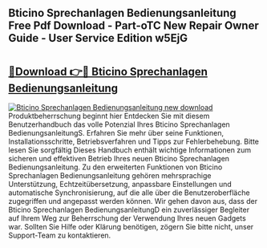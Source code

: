 ## Bticino Sprechanlagen Bedienungsanleitung Free Pdf Download - Part-oTC New Repair Owner Guide - User Service Edition w5EjG

# <h2><a href="http://df1aykc.blite.top/?on=Bticino+Sprechanlagen+Bedienungsanleitung">🔗Download 👉🔴 Bticino Sprechanlagen Bedienungsanleitung</a></h2>

[![Bticino Sprechanlagen Bedienungsanleitung new download](https://i.imgur.com/lujVjoI.png)](http://df1aykc.blite.top/?on=Bticino+Sprechanlagen+Bedienungsanleitung)
Produktbeherrschung beginnt hier Entdecken Sie mit diesem Benutzerhandbuch das volle Potenzial Ihres Bticino Sprechanlagen BedienungsanleitungS. Erfahren Sie mehr über seine Funktionen, Installationsschritte, Betriebsverfahren und Tipps zur Fehlerbehebung. Bitte lesen Sie sorgfältig Dieses Handbuch enthält wichtige Informationen zum sicheren und effektiven Betrieb Ihres neuen Bticino Sprechanlagen Bedienungsanleitung. Zu den erweiterten Funktionen von Bticino Sprechanlagen Bedienungsanleitung gehören mehrsprachige Unterstützung, Echtzeitübersetzung, anpassbare Einstellungen und automatische Synchronisierung, auf die alle über die Benutzeroberfläche zugegriffen und angepasst werden können. Wir gehen davon aus, dass der Bticino Sprechanlagen BedienungsanleitungD ein zuverlässiger Begleiter auf Ihrem Weg zur Beherrschung der Verwendung Ihres neuen Gadgets war. Sollten Sie Hilfe oder Klärung benötigen, zögern Sie bitte nicht, unser Support-Team zu kontaktieren.
